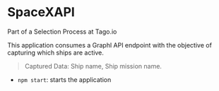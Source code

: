 # SpaceXAPI
Part of a Selection Process at Tago.io

This application consumes a Graphl API endpoint with the objective of capturing which ships are active.
> Captured Data: Ship name, Ship mission name.

- `npm start`: starts the application

